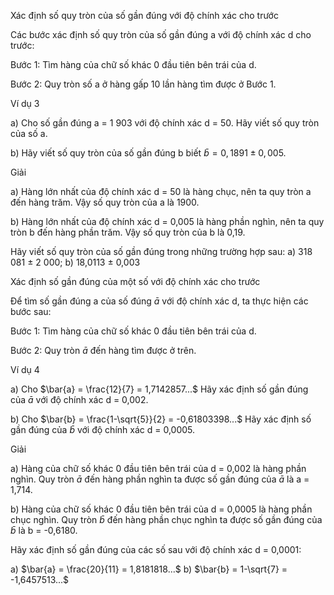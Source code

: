 Xác định số quy tròn của số gần đúng với độ chính xác cho trước

Các bước xác định số quy tròn của số gần đúng a với độ chính xác d cho trước:

Bước 1: Tìm hàng của chữ số khác 0 đầu tiên bên trái của d.

Bước 2: Quy tròn số a ở hàng gấp 10 lần hàng tìm được ở Bước 1.

Ví dụ 3

a) Cho số gần đúng a = 1 903 với độ chính xác d = 50. Hãy viết số quy tròn của số a.

b) Hãy viết số quy tròn của số gần đúng b biết $\bar{b} = 0,1891 \pm 0,005$.

Giải

a) Hàng lớn nhất của độ chính xác d = 50 là hàng chục, nên ta quy tròn a đến hàng trăm. Vậy số quy tròn của a là 1900.

b) Hàng lớn nhất của độ chính xác d = 0,005 là hàng phần nghìn, nên ta quy tròn b đến hàng phần trăm. Vậy số quy tròn của b là 0,19.

Hãy viết số quy tròn của số gần đúng trong những trường hợp sau:
a) 318 081 ± 2 000;        b) 18,0113 ± 0,003

Xác định số gần đúng của một số với độ chính xác cho trước

Để tìm số gần đúng a của số đúng $\bar{a}$ với độ chính xác d, ta thực hiện các bước sau:

Bước 1: Tìm hàng của chữ số khác 0 đầu tiên bên trái của d.

Bước 2: Quy tròn $\bar{a}$ đến hàng tìm được ở trên.

Ví dụ 4

a) Cho $\bar{a} = \frac{12}{7} = 1,7142857...$ Hãy xác định số gần đúng của $\bar{a}$ với độ chính xác d = 0,002.

b) Cho $\bar{b} = \frac{1-\sqrt{5}}{2} = -0,61803398...$ Hãy xác định số gần đúng của $\bar{b}$ với độ chính xác d = 0,0005.

Giải

a) Hàng của chữ số khác 0 đầu tiên bên trái của d = 0,002 là hàng phần nghìn. Quy tròn $\bar{a}$ đến hàng phần nghìn ta được số gần đúng của $\bar{a}$ là a = 1,714.

b) Hàng của chữ số khác 0 đầu tiên bên trái của d = 0,0005 là hàng phần chục nghìn. Quy tròn $\bar{b}$ đến hàng phần chục nghìn ta được số gần đúng của $\bar{b}$ là b = -0,6180.

Hãy xác định số gần đúng của các số sau với độ chính xác d = 0,0001:

a) $\bar{a} = \frac{20}{11} = 1,8181818...$        b) $\bar{b} = 1-\sqrt{7} = -1,6457513...$